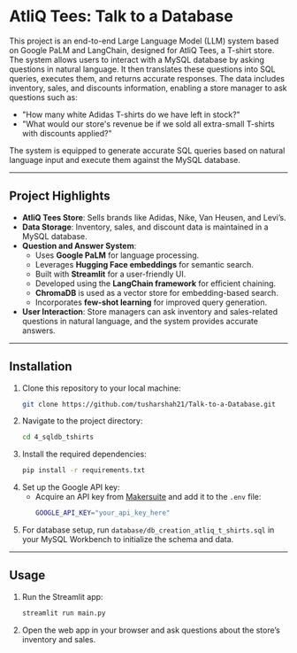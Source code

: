 
# AtliQ Tees: Talk to a Database

This project is an end-to-end Large Language Model (LLM) system based on Google PaLM and LangChain, designed for AtliQ Tees, a T-shirt store. The system allows users to interact with a MySQL database by asking questions in natural language. It then translates these questions into SQL queries, executes them, and returns accurate responses. The data includes inventory, sales, and discounts information, enabling a store manager to ask questions such as:

- "How many white Adidas T-shirts do we have left in stock?"
- "What would our store's revenue be if we sold all extra-small T-shirts with discounts applied?"

The system is equipped to generate accurate SQL queries based on natural language input and execute them against the MySQL database.

---

## Project Highlights

- **AtliQ Tees Store**: Sells brands like Adidas, Nike, Van Heusen, and Levi’s.
- **Data Storage**: Inventory, sales, and discount data is maintained in a MySQL database.
- **Question and Answer System**:
  - Uses **Google PaLM** for language processing.
  - Leverages **Hugging Face embeddings** for semantic search.
  - Built with **Streamlit** for a user-friendly UI.
  - Developed using the **LangChain framework** for efficient chaining.
  - **ChromaDB** is used as a vector store for embedding-based search.
  - Incorporates **few-shot learning** for improved query generation.
- **User Interaction**: Store managers can ask inventory and sales-related questions in natural language, and the system provides accurate answers.

---

## Installation

1. Clone this repository to your local machine:
   ```bash
   git clone https://github.com/tusharshah21/Talk-to-a-Database.git
   ```
2. Navigate to the project directory:
   ```bash
   cd 4_sqldb_tshirts
   ```
3. Install the required dependencies:
   ```bash
   pip install -r requirements.txt
   ```
4. Set up the Google API key:
   - Acquire an API key from [Makersuite](https://makersuite.google.com) and add it to the `.env` file:
     ```bash
     GOOGLE_API_KEY="your_api_key_here"
     ```
5. For database setup, run `database/db_creation_atliq_t_shirts.sql` in your MySQL Workbench to initialize the schema and data.

---

## Usage

1. Run the Streamlit app:
   ```bash
   streamlit run main.py
   ```
2. Open the web app in your browser and ask questions about the store’s inventory and sales.
